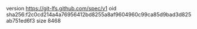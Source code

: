 version https://git-lfs.github.com/spec/v1
oid sha256:f2c0cd214a4a76956412bd8255a8af9604960c99ca85d9bad3d825ab751ed6f3
size 8468
